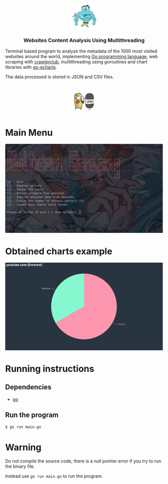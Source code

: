 <!-- PROJECT LOGO -->
<br />
<div align="center">
  <a href="https://github.com/Johanx22x/multicore-project">
    <img src="images/golangroutines-2612414795.png" alt="Logo" width="80" height="80">
  </a>

  <h3 align="center">Websites Content Analysis Using Multithreading</h3>
</div>

Terminal based program to analyze the metadata of the 1000 most visited websites around the world, 
implementing [Go programming language](https://go.dev/), web scraping with [crawlerclub](https://github.com/crawlerclub/ce), 
multithreading using goroutines and chart libraries with [go-echarts](https://github.com/go-echarts/go-echarts). 
<!--and a local web server to host the charts.-->

The data processed is stored in JSON and CSV files.

<br />
<div align="center">
  <a href="https://github.com/Johanx22x/multicore-project">
    <img src="images/gopher-vs-json.png" alt="Logo" width="80" height="80">
  </a>
</div>

# Main Menu

![Main Menu](https://raw.githubusercontent.com/Johanx22x/multicore-project/master/images/main-menu.png)

# Obtained charts example

![Chart example](https://raw.githubusercontent.com/Johanx22x/multicore-project/master/images/chart-example.png)

# Running instructions

## Dependencies

- [go](https://go.dev/dl/)

## Run the program 
```bash
$ go run main.go
```

# Warning

Do not compile the source code, there is a null pointer error if you try to run the binary file.

Instead use `go run main.go` to run the program.
